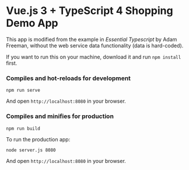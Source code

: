 # Vue.js 3 + TypeScript 4 Shopping Demo App

This app is modified from the example in <i>Essential Typescript</i> by Adam Freeman, without the web service data functionality (data is hard-coded).

If you want to run this on your machine, download it and run ```npm install``` first.

### Compiles and hot-reloads for development

```
npm run serve
```

And open ```http://localhost:8080``` in your browser.

### Compiles and minifies for production

```
npm run build
```

To run the production app:

```
node server.js 8080
```

And open ```http://localhost:8080``` in your browser.
